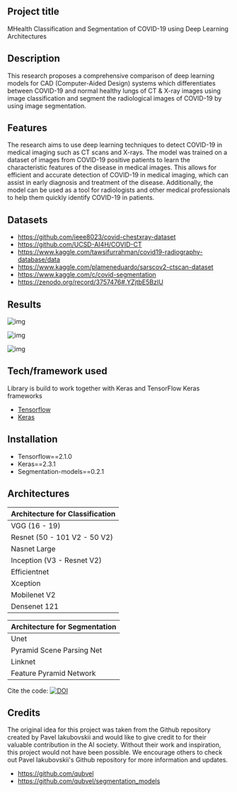 ## Project title
MHealth Classification and Segmentation of COVID-19 using Deep Learning Architectures

## Description
This research proposes a comprehensive comparison of deep learning models for CAD (Computer-Aided Design) systems which differentiates between COVID-19 and normal healthy lungs of CT & X-ray images using image classification and segment the radiological images of COVID-19 by using image segmentation.

 ## Features
The research aims to use deep learning techniques to detect COVID-19 in medical imaging such as CT scans and X-rays. The model was trained on a dataset of images from COVID-19 positive patients to learn the characteristic features of the disease in medical images. This allows for efficient and accurate detection of COVID-19 in medical imaging, which can assist in early diagnosis and treatment of the disease. Additionally, the model can be used as a tool for radiologists and other medical professionals to help them quickly identify COVID-19 in patients.

## Datasets
- https://github.com/ieee8023/covid-chestxray-dataset
- https://github.com/UCSD-AI4H/COVID-CT
- https://www.kaggle.com/tawsifurrahman/covid19-radiography-database/data
- https://www.kaggle.com/plameneduardo/sarscov2-ctscan-dataset
- https://www.kaggle.com/c/covid-segmentation
- https://zenodo.org/record/3757476#.YZjtbE5BzIU

## Results
![img](https://github.com/akmmes/MHealth-CLassification-Segmentation-of-COVID-19-using-Deep-Learning-Architectures/blob/main/Classification/Radiography%20DB/Confusion%20Matrix.png)

![img](https://github.com/akmmes/MHealth-CLassification-Segmentation-of-COVID-19-using-Deep-Learning-Architectures/blob/main/Segmentation/segmented%20images%20(Ground%20Truth%20vs%20Predicted).png)

![img](https://github.com/akmmes/MHealth-CLassification-Segmentation-of-COVID-19-using-Deep-Learning-Architectures/blob/main/Segmentation/Pixelwise%20Accuracy%20Reuslt%20%22medical%20segmentation%20dataset%22.png)


## Tech/framework used
Library is build to work together with Keras and TensorFlow Keras frameworks
- [Tensorflow](https://www.tensorflow.org)
- [Keras](https://keras.io/)


## Installation
- Tensorflow==2.1.0 
- Keras==2.3.1
- Segmentation-models==0.2.1


## Architectures
| Architecture for Classification |
| --- | 
| VGG (16 - 19) | 
| Resnet (50 - 101 V2 - 50 V2) |
| Nasnet Large | 
| Inception (V3 - Resnet V2) | 
| Efficientnet | 
| Xception | 
| Mobilenet V2 | 
| Densenet 121 | 

| Architecture for Segmentation |
| --- | 
| Unet | 
| Pyramid Scene Parsing Net |
| Linknet | 
| Feature Pyramid Network | 


Cite the code:  [![DOI](https://zenodo.org/badge/588248652.svg)](https://zenodo.org/badge/latestdoi/588248652)

## Credits
The original idea for this project was taken from the Github repository created by Pavel Iakubovskii and would like to give credit to for their valuable contribution in the AI society. Without their work and inspiration, this project would not have been possible. We encourage others to check out Pavel Iakubovskii's Github repository for more information and updates.
- https://github.com/qubvel
- https://github.com/qubvel/segmentation_models
